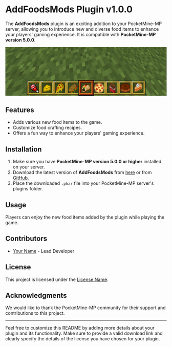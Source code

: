 # AddFoodsMods Plugin v1.0.0

The **AddFoodsMods** plugin is an exciting addition to your PocketMine-MP server, allowing you to introduce new and diverse food items to enhance your players' gaming experience. It is compatible with **PocketMine-MP version 5.0.0**.

![Plugin Screenshot](imgs/screen.png)

## Features

- Adds various new food items to the game.
- Customize food crafting recipes.
- Offers a fun way to enhance your players' gaming experience.

## Installation

1. Make sure you have **PocketMine-MP version 5.0.0 or higher** installed on your server.
2. Download the latest version of **AddFoodsMods** from [here](https://github.com/Refaltor77/AddFoods/releases/download/1.0.0/AddFoodsMods_v1.0.0.phar) or from [GitHub](https://github.com/Refaltor77/AddFoods).
3. Place the downloaded `.phar` file into your PocketMine-MP server's plugins folder.

## Usage

Players can enjoy the new food items added by the plugin while playing the game.


## Contributors

- [Your Name](https://github.com/Refaltor77) - Lead Developer

## License

This project is licensed under the [License Name](https://github.com/Refaltor77/AddFoods/blob/main/LICENSE).

## Acknowledgments

We would like to thank the PocketMine-MP community for their support and contributions to this project.

---

Feel free to customize this README by adding more details about your plugin and its functionality. Make sure to provide a valid download link and clearly specify the details of the license you have chosen for your plugin.
